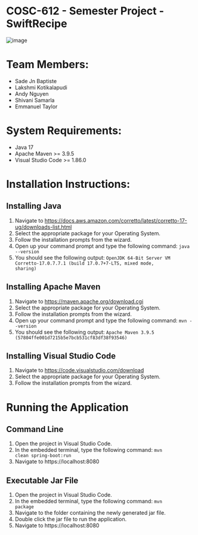 # COSC-612 - Semester Project - SwiftRecipe

![image](https://github.com/emtaylor1993/COSC-612/assets/93065901/c6c912d9-abc6-4bba-b817-41f71711975a)

# Team Members:
- Sade Jn Baptiste
- Lakshmi Kotikalapudi
- Andy Nguyen
- Shivani Samarla
- Emmanuel Taylor

# System Requirements:
- Java 17
- Apache Maven >= 3.9.5
- Visual Studio Code >= 1.86.0

# Installation Instructions:
## Installing Java
1. Navigate to https://docs.aws.amazon.com/corretto/latest/corretto-17-ug/downloads-list.html
2. Select the appropriate package for your Operating System.
3. Follow the installation prompts from the wizard.
4. Open up your command prompt and type the following command: <code>java --version</code>
5. You should see the following output: <code>OpenJDK 64-Bit Server VM Corretto-17.0.7.7.1 (build 17.0.7+7-LTS, mixed mode, sharing)</code>

## Installing Apache Maven
1. Navigate to https://maven.apache.org/download.cgi
2. Select the appropriate package for your Operating System.
3. Follow the installation prompts from the wizard.
4. Open up your command prompt and type the following command: <code>mvn --version</code>
5. You should see the following output: <code>Apache Maven 3.9.5 (57804ffe001d7215b5e7bcb531cf83df38f93546)</code>

## Installing Visual Studio Code
1. Navigate to https://code.visualstudio.com/download
2. Select the appropriate package for your Operating System.
3. Follow the installation prompts from the wizard.

# Running the Application
## Command Line
1. Open the project in Visual Studio Code.
2. In the embedded terminal, type the following command: <code>mvn clean spring-boot:run</code>
3. Navigate to https://localhost:8080

## Executable Jar File
1. Open the project in Visual Studio Code.
2. In the embedded terminal, type the following command: <code>mvn package</code>
3. Navigate to the folder containing the newly generated jar file.
4. Double click the jar file to run the application.
5. Navigate to https://localhost:8080
